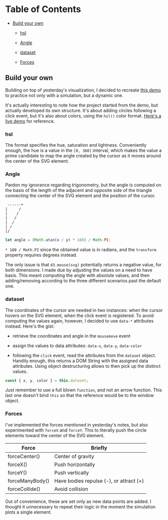 # Table of Contents

- [Build your own](#Build-your-own)

  - [hsl](#hsl)

  - [Angle](#Angle)

  - [dataset](#dataset)

  - [Forces](#Forces)

## Build your own

Building on top of yesterday's visualization, I decided to recreate [this demo](https://observablehq.com/@d3/build-your-own-graph?collection=@d3/d3-force) to practice not only with a simulation, but a dynamic one.

It's actually interesting to note how the project started from the demo, but actually developed its own structure. It's about adding circles following a click event, but it's also about colors, using the `hsl()` color format. [Here's a live demo](https://codepen.io/borntofrappe/pen/dyYOBzV) for reference.

### hsl

The format specifies the hue, saturation and lightness. Conveniently enough, the hue is a value in the `[0, 360]` interval, which makes the value a prime candidate to map the angle created by the cursor as it moves around the center of the SVG element.

### Angle

Pardon my ignorance regarding trigonometry, but the angle is computed on the basis of the length of the adjacent and opposite side of the triangle connecting the center of the SVG element and the position of the cursor.

```code
 ------•
|     /
|    /
|   /
|  /
| /
|/
```

```js
let angle = (Math.atan(x / y) * 180) / Math.PI;
```

`* 180 / Math.PI` since the obtained value is in radians, and the `transform` property requires degrees instead.

The only issue is that `d3.mouse(svg)` potentially returns a negative value, for both dimensions. I made due by adjusting the values on a need to have basis. This meant computing the angle with absolute values, and then adding/removing according to the three different scenarios past the default one.

### dataset

The coordinates of the cursor are needed in two instances: when the cursor hovers on the SVG element, when the click event is registered. To avoid computing the values again, however, I decided to use `data-*` attributes instead. Here's the gist:

- retrieve the coordinates and angle in the `mousemove` event

- assign the values to data attributes: `data-x`, `data-y`, `data-color`

- following the `click` event, read the attributes from the `dataset` object. Handily enough, this returns a DOM String with the assigned data attributes. Using object destructuring allows to then pick up the distinct values.

```js
const { x, y, color } = this.dataset;
```

Just remember to use a full blown `function`, and not an arrow function. This last one doesn't bind `this` so that the reference would be to the window object.

### Forces

I've implemented the forces mentioned in yesterday's notes, but also experimented with `forceX` and `forceY`. This to literally push the circle elements toward the center of the SVG element.

| Force           | Briefly                                 |
| --------------- | --------------------------------------- |
| forceCenter()   | Center of gravity                       |
| forceX()        | Push horizontally                       |
| forceY()        | Push vertically                         |
| forceManyBody() | Have bodies repulse (-), or attract (+) |
| forceCollide()  | Avoid collision                         |

Out of convenience, these are set only as new data points are added. I thought it unnecessary to repeat their logic in the moment the simulation plots a single element.
